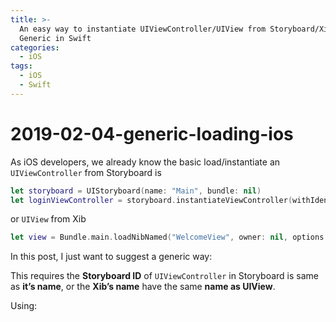 ```yaml
---
title: >-
  An easy way to instantiate UIViewController/UIView from Storyboard/Xib with
  Generic in Swift
categories:
  - iOS
tags:
  - iOS
  - Swift
---
```


# 2019-02-04-generic-loading-ios

As iOS developers, we already know the basic load/instantiate an `UIViewController` from Storyboard is

```swift
let storyboard = UIStoryboard(name: "Main", bundle: nil)
let loginViewController = storyboard.instantiateViewController(withIdentifier: "Login") as? LoginViewController
```

or `UIView` from Xib

```swift
let view = Bundle.main.loadNibNamed("WelcomeView", owner: nil, options: nil)?.first
```

In this post, I just want to suggest a generic way:

This requires the **Storyboard ID** of `UIViewController` in Storyboard is same as **it’s name**, or the **Xib’s name** have the same **name as UIView**.

Using:

